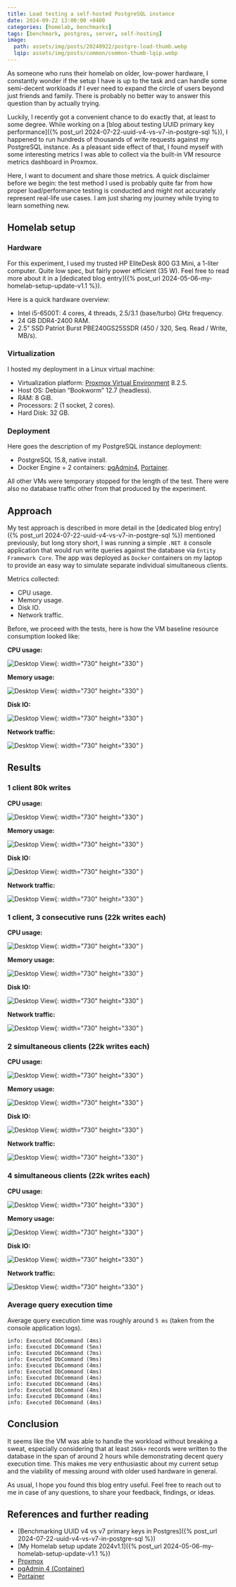 ```yaml
---
title: Load testing a self-hosted PostgreSQL instance
date: 2024-09-22 13:00:00 +0400
categories: [homelab, benchmarks]
tags: [benchmark, postgres, server, self-hosting]
image:
  path: assets/img/posts/20240922/postgre-load-thumb.webp
  lqip: assets/img/posts/common/common-thumb-lqip.webp
---
```


As someone who runs their homelab on older, low-power hardware, I constantly wonder if the setup I have is up to the task and can handle some semi-decent workloads if I ever need to expand the circle of users beyond just friends and family. There is probably no better way to answer this question than by actually trying.

Luckily, I recently got a convenient chance to do exactly that, at least to some degree. While working on a [blog about testing UUID primary key performance]({% post_url 2024-07-22-uuid-v4-vs-v7-in-postgre-sql %}), I happened to run hundreds of thousands of write requests against my PostgreSQL instance. As a pleasant side effect of that, I found myself with some interesting metrics I was able to collect via the built-in VM resource metrics dashboard in Proxmox.

Here, I want to document and share those metrics. A quick disclaimer before we begin: the test method I used is probably quite far from how proper load/performance testing is conducted and might not accurately represent real-life use cases. I am just sharing my journey while trying to learn something new.

## Homelab setup

### Hardware

For this experiment, I used my trusted HP EliteDesk 800 G3 Mini, a 1-liter computer. Quite low spec, but fairly power efficient (35 W). Feel free to read more about it in a [dedicated blog entry]({% post_url 2024-05-06-my-homelab-setup-update-v1.1 %}).

Here is a quick hardware overview:

- Intel i5-6500T: 4 cores, 4 threads, 2.5/3.1 (base/turbo) GHz frequency.
- 24 GB DDR4-2400 RAM.
- 2.5” SSD Patriot Burst PBE240GS25SSDR (450 / 320, Seq. Read / Write, MB/s).

### Virtualization

I hosted my deployment in a Linux virtual machine:

- Virtualization platform: [Proxmox Virtual Environment](https://www.proxmox.com/en/) 8.2.5.
- Host OS: Debian “Bookworm” 12.7 (headless).
- RAM: 8 GiB.
- Processors: 2 (1 socket, 2 cores).
- Hard Disk: 32 GB.

### Deployment

Here goes the description of my PostgreSQL instance deployment:

- PostgreSQL 15.8, native install.
- Docker Engine + 2 containers: [pgAdmin4](https://www.pgadmin.org/download/pgadmin-4-container/), [Portainer](https://www.portainer.io/).

All other VMs were temporary stopped for the length of the test. There were also no database traffic other from that produced by the experiment.

## Approach

My test approach is described in more detail in the [dedicated blog entry]({% post_url 2024-07-22-uuid-v4-vs-v7-in-postgre-sql %}) mentioned previously, but long story short, I was running a simple `.NET 8` console application that would run write queries against the database via `Entity Framework Core`. The app was deployed as `Docker` containers on my laptop to provide an easy way to simulate separate individual simultaneous clients.

Metrics collected:

- CPU usage.
- Memory usage.
- Disk IO.
- Network traffic.

Before, we proceed with the tests, here is how the VM baseline resource consumption looked like:

**CPU usage:**

![Desktop View](assets/img/posts/20240922/baseline/cpu.png){: width="730" height="330" }

**Memory usage:**

![Desktop View](assets/img/posts/20240922/baseline/ram.png){: width="730" height="330" }

**Disk IO:**

![Desktop View](assets/img/posts/20240922/baseline/disk.png){: width="730" height="330" }

**Network traffic:**

![Desktop View](assets/img/posts/20240922/baseline/network.png){: width="730" height="330" }

## Results

### 1 client 80k writes

**CPU usage:**

![Desktop View](assets/img/posts/20240922/1_client/cpu.png){: width="730" height="330" }

**Memory usage:**

![Desktop View](assets/img/posts/20240922/1_client/ram.png){: width="730" height="330" }

**Disk IO:**

![Desktop View](assets/img/posts/20240922/1_client/disk.png){: width="730" height="330" }

**Network traffic:**

![Desktop View](assets/img/posts/20240922/1_client/network.png){: width="730" height="330" }

### 1 client, 3 consecutive runs (22k writes each)

**CPU usage:**

![Desktop View](assets/img/posts/20240922/1_client_3_runs/cpu.png){: width="730" height="330" }

**Memory usage:**

![Desktop View](assets/img/posts/20240922/1_client_3_runs/ram.png){: width="730" height="330" }

**Disk IO:**

![Desktop View](assets/img/posts/20240922/1_client_3_runs/disk.png){: width="730" height="330" }

**Network traffic:**

![Desktop View](assets/img/posts/20240922/1_client_3_runs/network.png){: width="730" height="330" }

### 2 simultaneous clients (22k writes each)

**CPU usage:**

![Desktop View](assets/img/posts/20240922/2_clients/cpu.png){: width="730" height="330" }

**Memory usage:**

![Desktop View](assets/img/posts/20240922/2_clients/ram.png){: width="730" height="330" }

**Disk IO:**

![Desktop View](assets/img/posts/20240922/2_clients/disk.png){: width="730" height="330" }

**Network traffic:**

![Desktop View](assets/img/posts/20240922/2_clients/network.png){: width="730" height="330" }

### 4 simultaneous clients (22k writes each)

**CPU usage:**

![Desktop View](assets/img/posts/20240922/4_clients/cpu.png){: width="730" height="330" }

**Memory usage:**

![Desktop View](assets/img/posts/20240922/4_clients/ram.png){: width="730" height="330" }

**Disk IO:**

![Desktop View](assets/img/posts/20240922/4_clients/disk.png){: width="730" height="330" }

**Network traffic:**

![Desktop View](assets/img/posts/20240922/4_clients/network.png){: width="730" height="330" }

### Average query execution time

Average query execution time was roughly around `5 ms` (taken from the console application logs).

```shell
info: Executed DbCommand (4ms)
info: Executed DbCommand (5ms)
info: Executed DbCommand (7ms)
info: Executed DbCommand (9ms)
info: Executed DbCommand (4ms)
info: Executed DbCommand (4ms)
info: Executed DbCommand (4ms)
info: Executed DbCommand (4ms)
info: Executed DbCommand (4ms)
info: Executed DbCommand (4ms)
info: Executed DbCommand (4ms)
```

## Conclusion

It seems like the VM was able to handle the workload without breaking a sweat, especially considering that at least `260k+` records were written to the database in the span of around 2 hours while demonstrating decent query execution time. This makes me very enthusiastic about my current setup and the viability of messing around with older used hardware in general.

As usual, I hope you found this blog entry useful. Feel free to reach out to me in case of any questions, to share your feedback, findings, or ideas.

## References and further reading

- [Benchmarking UUID v4 vs v7 primary keys in Postgres]({% post_url 2024-07-22-uuid-v4-vs-v7-in-postgre-sql %})
- [My Homelab setup update 2024v1.1]({% post_url 2024-05-06-my-homelab-setup-update-v1.1 %})
- [Proxmox](https://www.proxmox.com/en/)
- [pgAdmin 4 (Container)](https://www.pgadmin.org/download/pgadmin-4-container/)
- [Portainer](https://www.portainer.io/)
